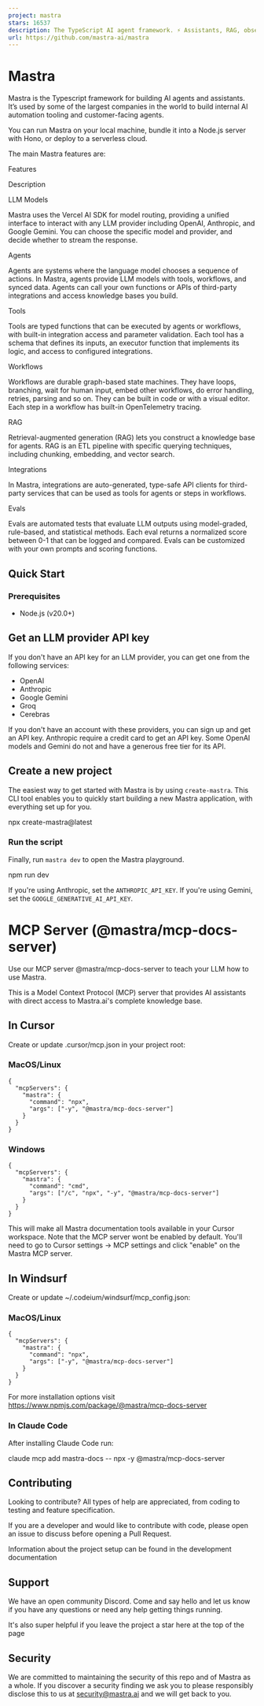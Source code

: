 ```yaml
---
project: mastra
stars: 16537
description: The TypeScript AI agent framework. ⚡ Assistants, RAG, observability. Supports any LLM: GPT-4, Claude, Gemini, Llama.
url: https://github.com/mastra-ai/mastra
---
```


Mastra
======

Mastra is the Typescript framework for building AI agents and assistants. It’s used by some of the largest companies in the world to build internal AI automation tooling and customer-facing agents.

You can run Mastra on your local machine, bundle it into a Node.js server with Hono, or deploy to a serverless cloud.

The main Mastra features are:

Features

Description

LLM Models

Mastra uses the Vercel AI SDK for model routing, providing a unified interface to interact with any LLM provider including OpenAI, Anthropic, and Google Gemini. You can choose the specific model and provider, and decide whether to stream the response.

Agents

Agents are systems where the language model chooses a sequence of actions. In Mastra, agents provide LLM models with tools, workflows, and synced data. Agents can call your own functions or APIs of third-party integrations and access knowledge bases you build.

Tools

Tools are typed functions that can be executed by agents or workflows, with built-in integration access and parameter validation. Each tool has a schema that defines its inputs, an executor function that implements its logic, and access to configured integrations.

Workflows

Workflows are durable graph-based state machines. They have loops, branching, wait for human input, embed other workflows, do error handling, retries, parsing and so on. They can be built in code or with a visual editor. Each step in a workflow has built-in OpenTelemetry tracing.

RAG

Retrieval-augmented generation (RAG) lets you construct a knowledge base for agents. RAG is an ETL pipeline with specific querying techniques, including chunking, embedding, and vector search.

Integrations

In Mastra, integrations are auto-generated, type-safe API clients for third-party services that can be used as tools for agents or steps in workflows.

Evals

Evals are automated tests that evaluate LLM outputs using model-graded, rule-based, and statistical methods. Each eval returns a normalized score between 0-1 that can be logged and compared. Evals can be customized with your own prompts and scoring functions.

Quick Start
-----------

### Prerequisites

-   Node.js (v20.0+)

Get an LLM provider API key
---------------------------

If you don't have an API key for an LLM provider, you can get one from the following services:

-   OpenAI
-   Anthropic
-   Google Gemini
-   Groq
-   Cerebras

If you don't have an account with these providers, you can sign up and get an API key. Anthropic require a credit card to get an API key. Some OpenAI models and Gemini do not and have a generous free tier for its API.

Create a new project
--------------------

The easiest way to get started with Mastra is by using `create-mastra`. This CLI tool enables you to quickly start building a new Mastra application, with everything set up for you.

npx create-mastra@latest

### Run the script

Finally, run `mastra dev` to open the Mastra playground.

npm run dev

If you're using Anthropic, set the `ANTHROPIC_API_KEY`. If you're using Gemini, set the `GOOGLE_GENERATIVE_AI_API_KEY`.

MCP Server (@mastra/mcp-docs-server)
====================================

Use our MCP server @mastra/mcp-docs-server to teach your LLM how to use Mastra.

This is a Model Context Protocol (MCP) server that provides AI assistants with direct access to Mastra.ai's complete knowledge base.

In Cursor
---------

Create or update .cursor/mcp.json in your project root:

### MacOS/Linux

```
{
  "mcpServers": {
    "mastra": {
      "command": "npx",
      "args": ["-y", "@mastra/mcp-docs-server"]
    }
  }
}
```

### Windows

```
{
  "mcpServers": {
    "mastra": {
      "command": "cmd",
      "args": ["/c", "npx", "-y", "@mastra/mcp-docs-server"]
    }
  }
}
```

This will make all Mastra documentation tools available in your Cursor workspace. Note that the MCP server wont be enabled by default. You'll need to go to Cursor settings -> MCP settings and click "enable" on the Mastra MCP server.

In Windsurf
-----------

Create or update ~/.codeium/windsurf/mcp\_config.json:

### MacOS/Linux

```
{
  "mcpServers": {
    "mastra": {
      "command": "npx",
      "args": ["-y", "@mastra/mcp-docs-server"]
    }
  }
}
```

For more installation options visit https://www.npmjs.com/package/@mastra/mcp-docs-server

### In Claude Code

After installing Claude Code run:

claude mcp add mastra-docs -- npx -y @mastra/mcp-docs-server

Contributing
------------

Looking to contribute? All types of help are appreciated, from coding to testing and feature specification.

If you are a developer and would like to contribute with code, please open an issue to discuss before opening a Pull Request.

Information about the project setup can be found in the development documentation

Support
-------

We have an open community Discord. Come and say hello and let us know if you have any questions or need any help getting things running.

It's also super helpful if you leave the project a star here at the top of the page

Security
--------

We are committed to maintaining the security of this repo and of Mastra as a whole. If you discover a security finding we ask you to please responsibly disclose this to us at security@mastra.ai and we will get back to you.
